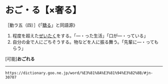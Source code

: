 # おご・る【×奢る】

［動ラ五（四）］《「[驕る](https://dictionary.goo.ne.jp/word/%E9%A9%95%E3%82%8B/#jn-30709)」と同語源》
1. 程度を超えた[ぜいたく](ぜいたく（贅沢）)をする。「―・った生活」「口が―・っている」
2. 自分の金で人にごちそうする。物などを人に振る舞う。「先輩に―・ってもらう」
    

\[可能\]**おごれる**

---
`https://dictionary.goo.ne.jp/word/%E3%81%8A%E3%81%94%E3%82%8B/#jn-30707`
